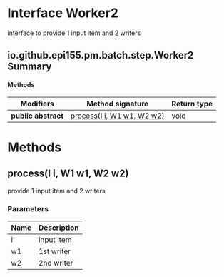 Interface Worker2
=================
interface to provide 1 input item and 2 writers

io.github.epi155.pm.batch.step.Worker2 Summary
-------
#### Methods
| Modifiers           | Method signature                                      | Return type |
| ------------------- | ----------------------------------------------------- | ----------- |
| **public abstract** | [process(I i, W1 w1, W2 w2)](#processi-i-w1-w1-w2-w2) | void        |

Methods
=======
process(I i, W1 w1, W2 w2)
--------------------------
provide 1 input item and 2 writers

### Parameters

| Name | Description |
| ---- | ----------- |
| i    | input item  |
| w1   | 1st writer  |
| w2   | 2nd writer  |



